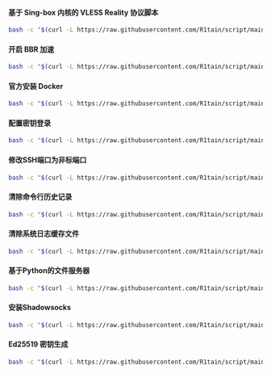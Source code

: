 #### 基于 Sing-box 内核的 VLESS Reality 协议脚本
```bash
bash -c "$(curl -L https://raw.githubusercontent.com/R1tain/script/main/reality.sh)"
```
#### 开启 BBR 加速
```bash
bash -c "$(curl -L https://raw.githubusercontent.com/R1tain/script/main/bbr.sh)"
```
#### 官方安装 Docker
```bash
bash -c "$(curl -L https://raw.githubusercontent.com/R1tain/script/main/official-docker-install.sh)"
```
#### 配置密钥登录
```bash
bash -c "$(curl -L https://raw.githubusercontent.com/R1tain/script/main/authorized_keys.sh)"
```
#### 修改SSH端口为非标端口
```bash
bash -c "$(curl -L https://raw.githubusercontent.com/R1tain/script/main/update_port.sh)"
```
#### 清除命令行历史记录
```bash
bash -c "$(curl -L https://raw.githubusercontent.com/R1tain/script/main/clear_history.sh)"
```
#### 清除系统日志缓存文件
```bash
bash -c "$(curl -L https://raw.githubusercontent.com/R1tain/script/main/disk_cleaner.sh)"
```
#### 基于Python的文件服务器
```bash
bash -c "$(curl -L https://raw.githubusercontent.com/R1tain/script/main/fastfileserver.sh)"
```
#### 安装Shadowsocks
```bash
bash -c "$(curl -L https://raw.githubusercontent.com/R1tain/script/main/shadowsocks-auto.sh)"
```
#### Ed25519 密钥生成
```bash
bash -c "$(curl -L https://raw.githubusercontent.com/R1tain/script/main/generate_ed25519_key.sh)"
```
